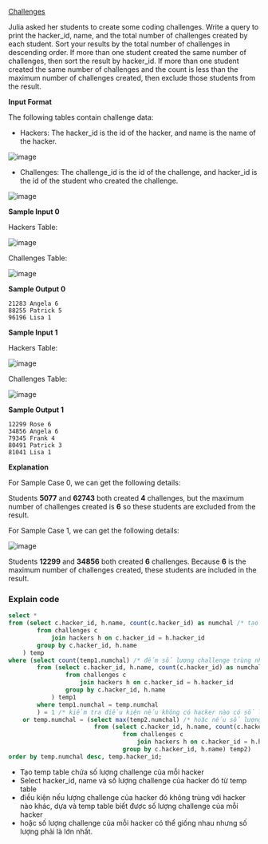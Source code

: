[Challenges](https://www.hackerrank.com/challenges/challenges/problem)

Julia asked her students to create some coding challenges. Write a query to print the hacker_id, name, and the total number of challenges created by each student. Sort your results by the total number of challenges in descending order. If more than one student created the same number of challenges, then sort the result by hacker_id. If more than one student created the same number of challenges and the count is less than the maximum number of challenges created, then exclude those students from the result.

**Input Format**

The following tables contain challenge data:

* Hackers: The hacker_id is the id of the hacker, and name is the name of the hacker. 

![image](https://s3.amazonaws.com/hr-challenge-images/19506/1458521004-cb4c077dd3-ScreenShot2016-03-21at6.06.54AM.png)

* Challenges: The challenge_id is the id of the challenge, and hacker_id is the id of the student who created the challenge. 

![image](https://s3.amazonaws.com/hr-challenge-images/19506/1458521079-549341d9ec-ScreenShot2016-03-21at6.07.03AM.png)

**Sample Input 0**

Hackers Table:  

![image](https://s3.amazonaws.com/hr-challenge-images/19506/1458521384-34c6866dae-ScreenShot2016-03-21at6.07.15AM.png)

Challenges Table: 

![image](https://s3.amazonaws.com/hr-challenge-images/19506/1458521410-befa8e1cd9-ScreenShot2016-03-21at6.07.25AM.png)

**Sample Output 0**
```
21283 Angela 6
88255 Patrick 5
96196 Lisa 1
```
**Sample Input 1**

Hackers Table:  

![image](https://s3.amazonaws.com/hr-challenge-images/19506/1458521469-87036deea3-ScreenShot2016-03-21at6.07.48AM.png)

Challenges Table: 

![image](https://s3.amazonaws.com/hr-challenge-images/19506/1458521490-358215cf0b-ScreenShot2016-03-21at6.07.58AM.png)

**Sample Output 1**
```
12299 Rose 6
34856 Angela 6
79345 Frank 4
80491 Patrick 3
81041 Lisa 1
```
**Explanation**

For Sample Case 0, we can get the following details:

Students **5077** and **62743** both created **4** challenges, but the maximum number of challenges created is **6** so these students are excluded from the result.

For Sample Case 1, we can get the following details:

![image](https://s3.amazonaws.com/hr-challenge-images/19506/1458521836-24039e7523-ScreenShot2016-03-21at6.08.08AM.png)

Students **12299** and **34856** both created **6** challenges. Because **6** is the maximum number of challenges created, these students are included in the result.

### Explain code
```SQL
select *
from (select c.hacker_id, h.name, count(c.hacker_id) as numchal /* tạo temp table chứa hacker_id, name, số lượng challenge dựa trên hacker_id và name */
        from challenges c
            join hackers h on c.hacker_id = h.hacker_id
        group by c.hacker_id, h.name
    ) temp
where (select count(temp1.numchal) /* đếm số lượng challenge trùng nhau giữa các hacker */
        from (select c.hacker_id, h.name, count(c.hacker_id) as numchal 
                from challenges c
                    join hackers h on c.hacker_id = h.hacker_id
                group by c.hacker_id, h.name
            ) temp1
        where temp1.numchal = temp.numchal 
        ) = 1 /* kiểm tra điều kiện nếu không có hacker nào có số lượng challenge bằng hacker này */
    or temp.numchal = (select max(temp2.numchal) /* hoặc nếu số lượng challenge của hacker đó bằng maximun */
                        from (select c.hacker_id, h.name, count(c.hacker_id) as numchal
                                from challenges c
                                    join hackers h on c.hacker_id = h.hacker_id
                                group by c.hacker_id, h.name) temp2) 
order by temp.numchal desc, temp.hacker_id;
```
- Tạo temp table chứa số lượng challenge của mỗi hacker
- Select hacker_id, name và số lượng challenge của hacker đó từ temp table 
- điều kiện nếu lượng challenge của hacker đó không trùng với hacker nào khác, dựa và temp table biết được số lượng challenge của mỗi hacker
- hoặc số lượng challenge của mỗi hacker có thể giống nhau nhưng số lượng phải là lớn nhất.

